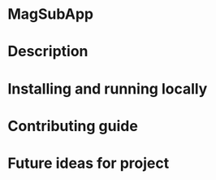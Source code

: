 # MagSubApp

# Description

# Installing and running locally

# Contributing guide

# Future ideas for project
